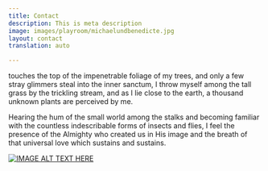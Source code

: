```yaml
---
title: Contact
description: This is meta description
image: images/playroom/michaelundbenedicte.jpg
layout: contact
translation: auto

---
```

touches the top of the impenetrable foliage of my trees, and only a few stray glimmers steal into the inner sanctum, I throw myself among the tall grass by the trickling stream, and as I lie close to the earth, a thousand unknown plants are perceived by me.

Hearing the hum of the small world among the stalks and becoming familiar with the countless indescribable forms of insects and flies, I feel the presence of the Almighty who created us in His image and the breath of that universal love which sustains and sustains.

[![IMAGE ALT TEXT HERE](http://img.youtube.com/vi/YOUTUBE_VIDEO_ID_HERE/0.jpg)](http://www.youtube.com/watch?v=YOUTUBE_VIDEO_ID_HERE)
